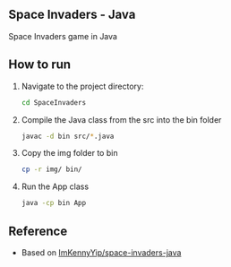 ## Space Invaders - Java
Space Invaders game in Java

## How to run
1. Navigate to the project directory:
   ```bash
   cd SpaceInvaders
   ```
2. Compile the Java class from the src into the bin folder
   ```bash
   javac -d bin src/*.java
   ```
3. Copy the img folder to bin
   ```bash
   cp -r img/ bin/
   ```
4. Run the App class
   ```bash
   java -cp bin App
   ```

## Reference
- Based on [ImKennyYip/space-invaders-java](https://github.com/ImKennyYip/space-invaders-java)
